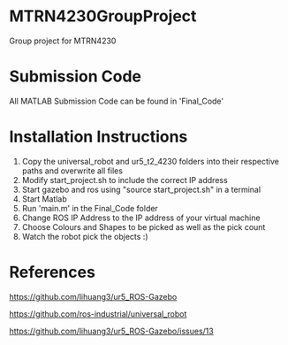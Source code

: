 # MTRN4230GroupProject
Group project for MTRN4230

# Submission Code
All MATLAB Submission Code can be found in 'Final_Code'
# Installation Instructions
1. Copy the universal_robot and ur5_t2_4230 folders into their respective paths and overwrite all files
2. Modify start_project.sh to include the correct IP address
3. Start gazebo and ros using "source start_project.sh" in a terminal
4. Start Matlab 
5. Run 'main.m' in the Final_Code folder
6. Change ROS IP Address to the IP address of your virtual machine
7. Choose Colours and Shapes to be picked as well as the pick count 
8. Watch the robot pick the objects :) 

# References 
https://github.com/lihuang3/ur5_ROS-Gazebo

https://github.com/ros-industrial/universal_robot

https://github.com/lihuang3/ur5_ROS-Gazebo/issues/13

